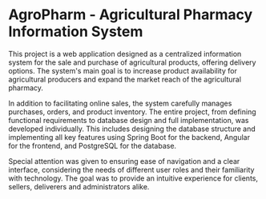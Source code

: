 # AgroPharm - Agricultural Pharmacy Information System

This project is a web application designed as a centralized information system for the sale and purchase of agricultural products, offering delivery options. The system's main goal is to increase product availability for agricultural producers and expand the market reach of the agricultural pharmacy.

In addition to facilitating online sales, the system carefully manages purchases, orders, and product inventory. The entire project, from defining functional requirements to database design and full implementation, was developed individually. This includes designing the database structure and implementing all key features using Spring Boot for the backend, Angular for the frontend, and PostgreSQL for the database.

Special attention was given to ensuring ease of navigation and a clear interface, considering the needs of different user roles and their familiarity with technology. The goal was to provide an intuitive experience for clients, sellers, deliverers and administrators alike.
